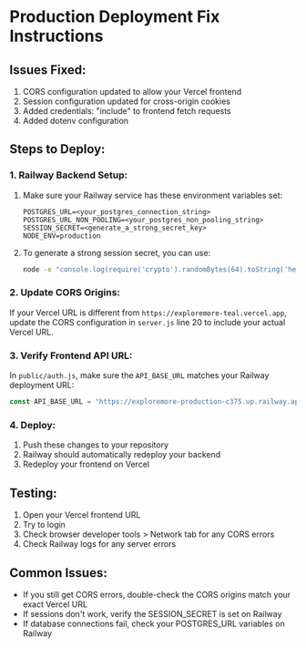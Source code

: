 # Production Deployment Fix Instructions

## Issues Fixed:

1. CORS configuration updated to allow your Vercel frontend
2. Session configuration updated for cross-origin cookies
3. Added credentials: "include" to frontend fetch requests
4. Added dotenv configuration

## Steps to Deploy:

### 1. Railway Backend Setup:

1. Make sure your Railway service has these environment variables set:

   ```
   POSTGRES_URL=<your_postgres_connection_string>
   POSTGRES_URL_NON_POOLING=<your_postgres_non_pooling_string>
   SESSION_SECRET=<generate_a_strong_secret_key>
   NODE_ENV=production
   ```

2. To generate a strong session secret, you can use:
   ```bash
   node -e "console.log(require('crypto').randomBytes(64).toString('hex'))"
   ```

### 2. Update CORS Origins:

If your Vercel URL is different from `https://exploremore-teal.vercel.app`, update the CORS configuration in `server.js` line 20 to include your actual Vercel URL.

### 3. Verify Frontend API URL:

In `public/auth.js`, make sure the `API_BASE_URL` matches your Railway deployment URL:

```javascript
const API_BASE_URL = "https://exploremore-production-c375.up.railway.app";
```

### 4. Deploy:

1. Push these changes to your repository
2. Railway should automatically redeploy your backend
3. Redeploy your frontend on Vercel

## Testing:

1. Open your Vercel frontend URL
2. Try to login
3. Check browser developer tools > Network tab for any CORS errors
4. Check Railway logs for any server errors

## Common Issues:

- If you still get CORS errors, double-check the CORS origins match your exact Vercel URL
- If sessions don't work, verify the SESSION_SECRET is set on Railway
- If database connections fail, check your POSTGRES_URL variables on Railway
